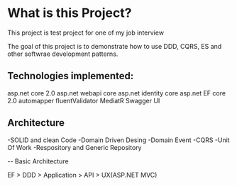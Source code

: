 What is this Project?
=============================
This project is test project for one of my job interview

The goal of this project is to demonstrate how to use DDD, CQRS, ES and other softwrae development patterns.

## Technologies implemented:
asp.net core 2.0
asp.net webapi core
asp.net identity core
asp.net EF core 2.0
automapper
fluentValidator
MediatR
Swagger UI

## Architecture

-SOLID and clean Code
-Domain Driven Desing
-Domain Event
-CQRS
-Unit Of Work
-Respository and Generic Repository


-- Basic Architecture

EF > DDD > Application > API > UX(ASP.NET MVC)

